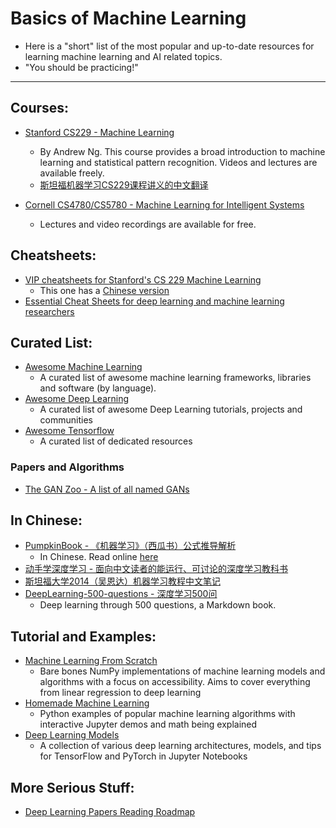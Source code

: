 # Basics of Machine Learning

* Here is a "short" list of the most popular and up-to-date resources for learning machine learning and AI related topics.
* "You should be practicing!"

-----

## Courses:

* [Stanford CS229 - Machine Learning](https://see.stanford.edu/Course/CS229)
	- By Andrew Ng. This course provides a broad introduction to machine learning and statistical pattern recognition. Videos and lectures are available freely.
	- [斯坦福机器学习CS229课程讲义的中文翻译](https://github.com/Kivy-CN/Stanford-CS-229-CN)

* [Cornell CS4780/CS5780 - Machine Learning for Intelligent Systems](http://www.cs.cornell.edu/courses/cs4780/2018fa/)
	- Lectures and video recordings are available for free.

## Cheatsheets:

- [VIP cheatsheets for Stanford's CS 229 Machine Learning](https://github.com/afshinea/stanford-cs-229-machine-learning)
	* This one has a [Chinese version](https://github.com/afshinea/stanford-cs-229-machine-learning/tree/master/zh)
- [Essential Cheat Sheets for deep learning and machine learning researchers](https://github.com/kailashahirwar/cheatsheets-ai)

## Curated List:

- [Awesome Machine Learning](https://github.com/josephmisiti/awesome-machine-learning)
	* A curated list of awesome machine learning frameworks, libraries and software (by language).
- [Awesome Deep Learning](https://github.com/ChristosChristofidis/awesome-deep-learning)
	* A curated list of awesome Deep Learning tutorials, projects and communities
- [Awesome Tensorflow](https://github.com/jtoy/awesome-tensorflow)
	* A curated list of dedicated resources

### Papers and Algorithms

- [The GAN Zoo - A list of all named GANs](https://github.com/hindupuravinash/the-gan-zoo)

## In Chinese:

- [PumpkinBook - 《机器学习》（西瓜书）公式推导解析](https://github.com/datawhalechina/pumpkin-book)
	* In Chinese. Read online [here](https://datawhalechina.github.io/pumpkin-book/)
- [动手学深度学习 - 面向中文读者的能运行、可讨论的深度学习教科书](https://zh.d2l.ai/index.html)
- [斯坦福大学2014（吴恩达）机器学习教程中文笔记](https://github.com/fengdu78/Coursera-ML-AndrewNg-Notes)
- [DeepLearning-500-questions - 深度学习500问](https://github.com/scutan90/DeepLearning-500-questions)
	- Deep learning through 500 questions, a Markdown book. 

## Tutorial and Examples:

- [Machine Learning From Scratch](https://github.com/eriklindernoren/ML-From-Scratch)
	* Bare bones NumPy implementations of machine learning models and algorithms with a focus on accessibility. Aims to cover everything from linear regression to deep learning
- [Homemade Machine Learning](https://github.com/trekhleb/homemade-machine-learning)
	* Python examples of popular machine learning algorithms with interactive Jupyter demos and math being explained
- [Deep Learning Models](https://github.com/rasbt/deeplearning-models)
	* A collection of various deep learning architectures, models, and tips for TensorFlow and PyTorch in Jupyter Notebooks

## More Serious Stuff:

- [Deep Learning Papers Reading Roadmap](https://github.com/floodsung/Deep-Learning-Papers-Reading-Roadmap)